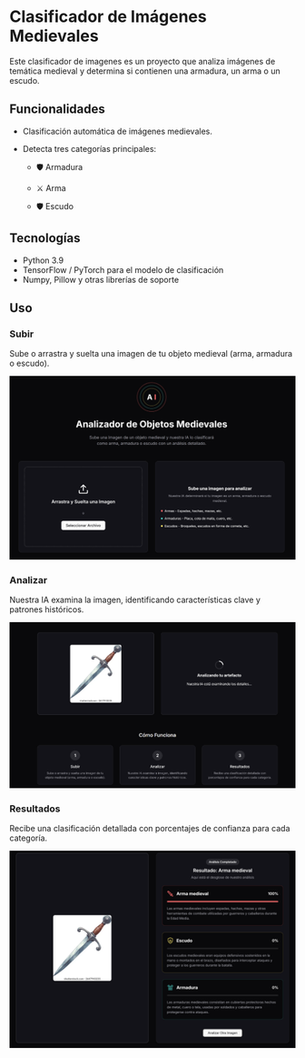 # Clasificador de Imágenes Medievales

Este clasificador de imagenes es un proyecto que analiza imágenes de temática medieval y determina si contienen una armadura, un arma o un escudo.
## Funcionalidades
- Clasificación automática de imágenes medievales.

- Detecta tres categorías principales:

    - 🛡️ Armadura

    - ⚔️ Arma

    - 🛡️ Escudo

## Tecnologías
- Python 3.9 
- TensorFlow / PyTorch para el modelo de clasificación
- Numpy, Pillow y otras librerías de soporte

## Uso
### Subir
Sube o arrastra y suelta una imagen de tu objeto medieval (arma, armadura o escudo).

![Web_1](img\Web_1.png)

### Analizar
Nuestra IA examina la imagen, identificando características clave y patrones históricos.

![Web_2](img\Web_2.png)

### Resultados
Recibe una clasificación detallada con porcentajes de confianza para cada categoría.

![Web_3](img\Web_3.png)